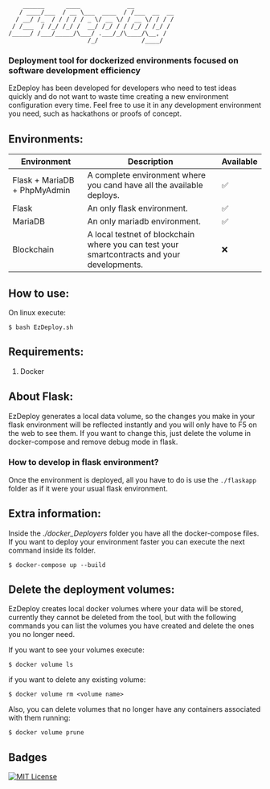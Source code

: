 ```
    ______      ____             __           
   / ____/___  / __ \___  ____  / /___  __  __
  / __/ /_  / / / / / _ \/ __ \/ / __ \/ / / /
 / /___  / /_/ /_/ /  __/ /_/ / / /_/ / /_/ / 
/_____/ /___/_____/\___/ .___/_/\____/\__, /  
                      /_/            /____/  
```

### Deployment tool for dockerized environments focused on software development efficiency

EzDeploy has been developed for developers who need to test ideas quickly and do not want to waste time creating a new environment configuration every time. Feel free to use it in any development environment you need, such as hackathons or proofs of concept.


## Environments:
| Environment | Description | Available |
| ----------- | ----------- | ------ |
| Flask + MariaDB + PhpMyAdmin | A complete environment where you cand have all the available deploys. | :white_check_mark: |
| Flask | An only flask environment. | :white_check_mark: |
| MariaDB | An only mariadb environment. | :white_check_mark: |
| Blockchain | A local testnet of blockchain where you can test your smartcontracts and your developments. | :x: |
## How to use:
On linux execute:

```
$ bash EzDeploy.sh
```

## Requirements:

1. Docker

## About Flask:

EzDeploy generates a local data volume, so the changes you make in your flask environment will be reflected instantly and you will only have to F5 on the web to see them. If you want to change this, just delete the volume in docker-compose and remove debug mode in flask.

### How to develop in flask environment?

Once the environment is deployed, all you have to do is use the `./flaskapp` folder as if it were your usual flask environment.

## Extra information:
Inside the *./docker_Deployers* folder you have all the docker-compose files. If you want to deploy your environment faster you can execute the next command inside its folder.
```
$ docker-compose up --build
```

## Delete the deployment volumes:

EzDeploy creates local docker volumes where your data will be stored, currently they cannot be deleted from the tool, but with the following commands you can list the volumes you have created and delete the ones you no longer need.

If you want to see your volumes execute:

```
$ docker volume ls
```

if you want to delete any existing volume:

```
$ docker volume rm <volume name>
```

Also, you can delete volumes that no longer have any containers associated with them running:

```
$ docker volume prune
```

## Badges



[![MIT License](https://img.shields.io/badge/License-MIT-green.svg)](https://choosealicense.com/licenses/mit/)